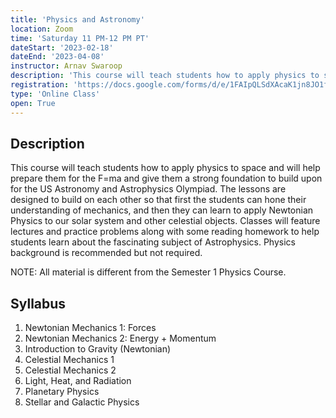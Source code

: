 ```yaml
---
title: 'Physics and Astronomy'
location: Zoom
time: 'Saturday 11 PM-12 PM PT'
dateStart: '2023-02-18'
dateEnd: '2023-04-08'
instructor: Arnav Swaroop
description: 'This course will teach students how to apply physics to space and will help prepare them for the F=ma and give them a strong foundation to build upon for the US Astronomy and Astrophysics Olympiad.'
registration: 'https://docs.google.com/forms/d/e/1FAIpQLSdXAcaK1jn8JO1f0JhqSde6QgrNvS2XcP2NDSyfXs9A7OaA0Q/viewform'
type: 'Online Class'
open: True
---
```


## Description

This course will teach students how to apply physics to space and will help prepare them for the F=ma and give them a strong foundation to build upon for the US Astronomy and Astrophysics Olympiad. The lessons are designed to build on each other so that first the students can hone their understanding of mechanics, and then they can learn to apply Newtonian Physics to our solar system and other celestial objects. Classes will feature lectures and practice problems along with some reading homework to help students learn about the fascinating subject of Astrophysics. Physics background is recommended but not required.

NOTE: All material is different from the Semester 1 Physics Course.

## Syllabus

1. Newtonian Mechanics 1: Forces
2. Newtonian Mechanics 2: Energy + Momentum
3. Introduction to Gravity (Newtonian)
4. Celestial Mechanics 1
5. Celestial Mechanics 2
6. Light, Heat, and Radiation
7. Planetary Physics
8. Stellar and Galactic Physics
